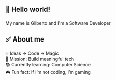 <h2 align="left">👋 Hello world!</h2>

###

<p align="left">My name is Gilberto and I'm a Software Developer</p>

###

<h2 align="left">✅ About me</h2>

###

<p align="left">💡 Ideas → Code → Magic<br>🎯 Mission: Build meaningful tech<br>📚 Currently learning: Computer Science<br>🎮 Fun fact: If I’m not coding, I’m gaming</p>
